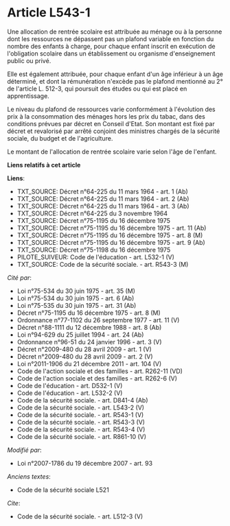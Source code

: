 # Article L543-1

Une allocation de rentrée scolaire est attribuée au ménage ou à la personne dont les ressources ne dépassent pas un plafond
variable en fonction du nombre des enfants à charge, pour chaque enfant inscrit en exécution de l'obligation scolaire dans un
établissement ou organisme d'enseignement public ou privé. 

Elle est également attribuée, pour chaque enfant d'un âge inférieur à un âge déterminé, et dont la rémunération n'excède pas
le plafond mentionné au 2° de l'article L. 512-3, qui poursuit des études ou qui est placé en apprentissage. 

Le niveau du plafond de ressources varie conformément à l'évolution des prix à la consommation des ménages hors les prix du
tabac, dans des conditions prévues par décret en Conseil d'Etat. Son montant est fixé par décret et revalorisé par arrêté
conjoint des ministres chargés de la sécurité sociale, du budget et de l'agriculture. 

Le montant de l'allocation de rentrée scolaire varie selon l'âge de l'enfant.

**Liens relatifs à cet article**

**Liens**:

  - TXT_SOURCE: Décret n°64-225 du 11 mars 1964 - art. 1 (Ab)
  - TXT_SOURCE: Décret n°64-225 du 11 mars 1964 - art. 2 (Ab)
  - TXT_SOURCE: Décret n°64-225 du 11 mars 1964 - art. 3 (Ab)
  - TXT_SOURCE: Décret n°64-225 du 3 novembre 1964
  - TXT_SOURCE: Décret n°75-1195 du 16 décembre 1975
  - TXT_SOURCE: Décret n°75-1195 du 16 décembre 1975 - art. 11 (Ab)
  - TXT_SOURCE: Décret n°75-1195 du 16 décembre 1975 - art. 8 (M)
  - TXT_SOURCE: Décret n°75-1195 du 16 décembre 1975 - art. 9 (Ab)
  - TXT_SOURCE: Décret n°75-1198 du 16 décembre 1975
  - PILOTE_SUIVEUR: Code de l'éducation - art. L532-1 (V)
  - TXT_SOURCE: Code de la sécurité sociale. - art. R543-3 (M)

_Cité par_:

  - Loi n°75-534 du 30 juin 1975 - art. 35 (M)
  - Loi n°75-534 du 30 juin 1975 - art. 6 (Ab)
  - Loi n°75-535 du 30 juin 1975 - art. 31 (Ab)
  - Décret n°75-1195 du 16 décembre 1975 - art. 8 (M)
  - Ordonnance n°77-1102 du 26 septembre 1977 - art. 11 (V)
  - Décret n°88-1111 du 12 décembre 1988 - art. 8 (Ab)
  - Loi n°94-629 du 25 juillet 1994 - art. 24 (Ab)
  - Ordonnance n°96-51 du 24 janvier 1996 - art. 3 (V)
  - Décret n°2009-480 du 28 avril 2009 - art. 1 (V)
  - Décret n°2009-480 du 28 avril 2009 - art. 2 (V)
  - Loi n°2011-1906 du 21 décembre 2011 - art. 104 (V)
  - Code de l'action sociale et des familles - art. R262-11 (VD)
  - Code de l'action sociale et des familles - art. R262-6 (V)
  - Code de l'éducation - art. D532-1 (V)
  - Code de l'éducation - art. L532-2 (V)
  - Code de la sécurité sociale. - art. D841-4 (Ab)
  - Code de la sécurité sociale. - art. L543-2 (V)
  - Code de la sécurité sociale. - art. R543-1 (V)
  - Code de la sécurité sociale. - art. R543-3 (V)
  - Code de la sécurité sociale. - art. R543-4 (V)
  - Code de la sécurité sociale. - art. R861-10 (V)

_Modifié par_:

  - Loi n°2007-1786 du 19 décembre 2007 - art. 93

_Anciens textes_:

  - Code de la sécurité sociale L521

_Cite_:

  - Code de la sécurité sociale. - art. L512-3 (V)
